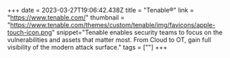 +++
date = 2023-03-27T19:06:42.438Z
title = "Tenable®"
link = "https://www.tenable.com/"
thumbnail = "https://www.tenable.com/themes/custom/tenable/img/favicons/apple-touch-icon.png"
snippet="Tenable enables security teams to focus on the vulnerabilities and assets that matter most. From Cloud to OT, gain full visibility of the modern attack surface."
tags = [""]
+++
